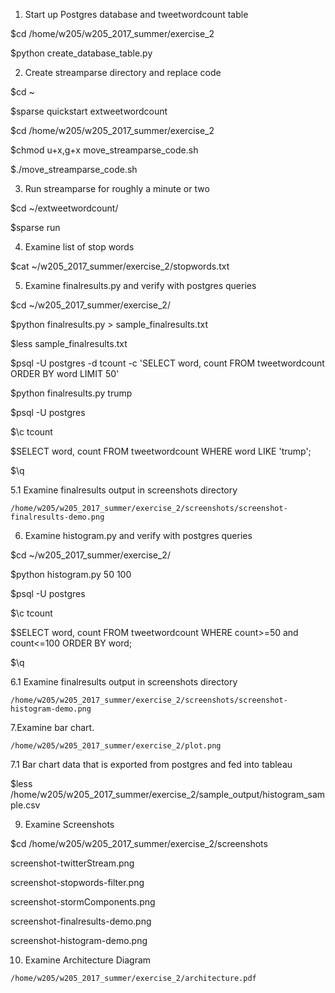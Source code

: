 1. Start up Postgres database and tweetwordcount table

$cd /home/w205/w205_2017_summer/exercise_2

$python create_database_table.py


2. Create streamparse directory and replace code

$cd ~

$sparse quickstart extweetwordcount

$cd /home/w205/w205_2017_summer/exercise_2

$chmod u+x,g+x move_streamparse_code.sh

$./move_streamparse_code.sh



3. Run streamparse for roughly a minute or two

$cd ~/extweetwordcount/

$sparse run



4. Examine list of stop words

$cat ~/w205_2017_summer/exercise_2/stopwords.txt



5. Examine finalresults.py and verify with postgres queries

$cd ~/w205_2017_summer/exercise_2/

$python finalresults.py > sample_finalresults.txt

$less sample_finalresults.txt

$psql -U postgres -d tcount -c 'SELECT word, count FROM tweetwordcount ORDER BY word LIMIT 50'

$python finalresults.py trump

$psql -U postgres

$\c tcount

$SELECT word, count FROM tweetwordcount WHERE word LIKE 'trump';

$\q


5.1 Examine finalresults output in screenshots directory

`/home/w205/w205_2017_summer/exercise_2/screenshots/screenshot-finalresults-demo.png`



6. Examine histogram.py and verify with postgres queries

$cd ~/w205_2017_summer/exercise_2/

$python histogram.py 50 100

$psql -U postgres

$\c tcount

$SELECT word, count FROM tweetwordcount WHERE count>=50 and count<=100 ORDER BY word;

$\q


6.1 Examine finalresults output in screenshots directory

`/home/w205/w205_2017_summer/exercise_2/screenshots/screenshot-histogram-demo.png`



7.Examine bar chart.

`/home/w205/w205_2017_summer/exercise_2/plot.png`


7.1 Bar chart data that is exported from postgres and fed into tableau

$less /home/w205/w205_2017_summer/exercise_2/sample_output/histogram_sample.csv



9. Examine Screenshots

$cd /home/w205/w205_2017_summer/exercise_2/screenshots

screenshot-twitterStream.png

screenshot-stopwords-filter.png

screenshot-stormComponents.png

screenshot-finalresults-demo.png

screenshot-histogram-demo.png



10. Examine Architecture Diagram

`/home/w205/w205_2017_summer/exercise_2/architecture.pdf`
